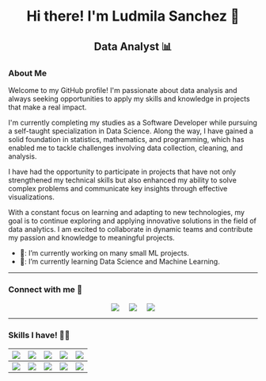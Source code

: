 <h1 align="center">Hi there! I'm Ludmila Sanchez 👋</h1>
<h2 align="center">Data Analyst 📊</h2>

<h3>About Me</h3>
Welcome to my GitHub profile! I'm passionate about data analysis and always seeking opportunities to apply my skills and knowledge in projects that make a real impact.

I'm currently completing my studies as a Software Developer while pursuing a self-taught specialization in Data Science. Along the way, I have gained a solid foundation in statistics, mathematics, and programming, which has enabled me to tackle challenges involving data collection, cleaning, and analysis.

I have had the opportunity to participate in projects that have not only strengthened my technical skills but also enhanced my ability to solve complex problems and communicate key insights through effective visualizations.

With a constant focus on learning and adapting to new technologies, my goal is to continue exploring and applying innovative solutions in the field of data analytics. I am excited to collaborate in dynamic teams and contribute my passion and knowledge to meaningful projects.

- 🔭: I’m currently working on many small ML projects.
- 🌱: I’m currently learning Data Science and Machine Learning.

<hr>
<h3>Connect with me 🤝 </h3>
<p align="center">
<a href="https://www.linkedin.com/in/ludmila-andrea-sanchez" target="blank"><img align="center" src="https://img.shields.io/badge/Ludmila Sanchez-0077B5?style=for-the-badge&logo=linkedin&logoColor=white" /></a> &nbsp;&nbsp;&nbsp;  <a href="ludsanchez696@gmail.com" target="blank"><img align="center" src="https://img.shields.io/badge/ludsanchez696@gmail.com-D14836?style=for-the-badge&logo=gmail&logoColor=white" /></a>    &nbsp;&nbsp;&nbsp;       <a href="https://www.github.com/Ludmi0611" target="blank"><img align="center" src="https://img.shields.io/badge/Ludmi0611-100000?style=for-the-badge&logo=github&logoColor=white" /></a>
</p>

<hr>
<h3>Skills I have! 🤸‍♂</h3>

|![](https://img.shields.io/badge/Machine%20Learning-brightgreen?style=for-the-badge)|![](https://img.shields.io/badge/ML-Supervized%20Learning-brightgreen?style=for-the-badge)|![](https://img.shields.io/badge/ML-Unsupervized%20Learning-brightgreen?style=for-the-badge)|![](https://img.shields.io/badge/Web%20Scraping-red?style=for-the-badge)|![](https://img.shields.io/badge/Dashboards-red?style=for-the-badge)|
|---|---|---|---|---|
|![](https://img.shields.io/badge/Data%20Science-blue?style=for-the-badge)|![](https://img.shields.io/badge/DS-Data%20Cleaning-blue?style=for-the-badge)|![](https://img.shields.io/badge/DS-Data%20Analysis-blue?style=for-the-badge)|![](https://img.shields.io/badge/DS-Data%20Visualization-blue?style=for-the-badge)|![](https://img.shields.io/badge/And%20More!-yellow?style=for-the-badge)|
  
